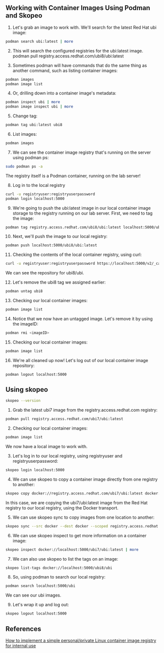 ## Working with Container Images Using Podman and Skopeo
1. Let's grab an image to work with. We'll search for the latest Red Hat ubi image:
```bash
podman search ubi:latest | more
```
2. This will search the configured registries for the ubi:latest image.
podman pull registry.access.redhat.com/ubi8/ubi:latest

3. Sometimes podman will have commands that do the same thing as another command, such as listing container images:
```bash
podman images
podman image list
```
4. Or, drilling down into a container image's metadata:
```bash
podman inspect ubi | more
podman image inspect ubi | more
```


5. Change tag:
```bash
podman tag ubi:latest ubi8
```
6. List images:
```bash
podman images
```
7. We can see the container image registry that's running on the server using podman ps:
```bash
sudo podman ps -a
```
The registry itself is a Podman container, running on the lab server!

8. Log in to the local registry
```bash
curl -u registryuser:registryuserpassword
podman login localhost:5000
```
9. We're going to push the ubi:latest image in our local container image storage to the registry running on our lab server. First, we need to tag the image:
```bash
podman tag registry.access.redhat.com/ubi8/ubi:latest localhost:5000/ubi8/ubi
```
10. Next, we'll push the image to our local registry:
```bash
podman push localhost:5000/ubi8/ubi:latest
```
11. Checking the contents of the local container registry, using curl:
```bash
curl -u registryuser:registryuserpassword https://localhost:5000/v2/_catalog
```

We can see the repository for ubi8/ubi.

12. Let's remove the ubi8 tag we assigned earlier:
```bash
podman untag ubi8
```
13. Checking our local container images:
```bash
podman image list
```
14. Notice that we now have an untagged image. Let's remove it by using the imageID:
```bash
podman rmi <imageID>
```
15. Checking our local container images:
```bash
podman image list
```
16. We're all cleaned up now! Let's log out of our local container image repository:
```bash
podman logout localhost:5000
```
## Using skopeo
```bash
skopeo --version
```
1. Grab the latest ubi7 image from the registry.access.redhat.com registry:
```bash
podman pull registry.access.redhat.com/ubi7/ubi:latest
```
2. Checking our local container images:
```bash
podman image list
```
We now have a local image to work with.

3. Let's log in to our local registry, using registryuser and registryuserpassword:
```bash
skopeo login localhost:5000
```
4. We can use skopeo to copy a container image directly from one registry to another:
```bash
skopeo copy docker://registry.access.redhat.com/ubi7/ubi:latest docker://localhost:5000/ubi7/ubi
```
In this case, we are copying the ubi7/ubi:latest image from the Red Hat registry to our local registry, using the Docker transport.

5. We can use skopeo sync to copy images from one location to another:
```bash
skopeo sync --src docker --dest docker --scoped registry.access.redhat.com/ubi7/ubi:latest localhost:5000/ubi7/ubi
```
6. We can use skopeo inspect to get more information on a container image:
```bash
skopeo inspect docker://localhost:5000/ubi7/ubi:latest | more
```
7. We can also use skopeo to list the tags on an image:
```bash
skopeo list-tags docker://localhost:5000/ubi8/ubi
```
8. So, using podman to search our local registry:
```bash
podman search localhost:5000/ubi
```
We can see our ubi images.

9. Let's wrap it up and log out:
```bash
skopeo logout localhost:5000
```



## References
[How to implement a simple personal/private Linux container image registry for internal use](https://www.redhat.com/sysadmin/simple-container-registry)

